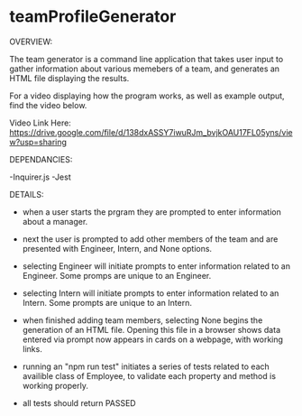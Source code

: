 # teamProfileGenerator

OVERVIEW:

The team generator is a command line application that takes user input to gather information about various memebers of a team, and generates an HTML file displaying the results.

For a video displaying how the program works, as well as example output, find the video below.

Video Link Here: https://drive.google.com/file/d/138dxASSY7iwuRJm_bvjkOAU17FL05yns/view?usp=sharing

DEPENDANCIES:

-Inquirer.js
-Jest

DETAILS:

- when a user starts the prgram they are prompted to enter information about a manager.
- next the user is prompted to add other members of the team and are presented with Engineer, Intern, and None options.
- selecting Engineer will initiate prompts to enter information related to an Engineer. Some promps are unique to an Engineer.
- selecting Intern will initiate prompts to enter information related to an Intern. Some prompts are unique to an Intern.
- when finished adding team members, selecting None begins the generation of an HTML file. Opening this file in a browser shows data entered via prompt now appears in cards on a webpage, with working links.

- running an "npm run test" initiates a series of tests related to each availible class of Employee, to validate each property and method is working properly.
- all tests should return PASSED
